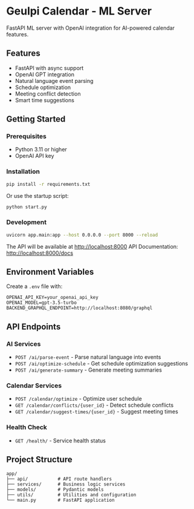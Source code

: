 # Geulpi Calendar - ML Server

FastAPI ML server with OpenAI integration for AI-powered calendar features.

## Features

- FastAPI with async support
- OpenAI GPT integration
- Natural language event parsing
- Schedule optimization
- Meeting conflict detection
- Smart time suggestions

## Getting Started

### Prerequisites

- Python 3.11 or higher
- OpenAI API key

### Installation

```bash
pip install -r requirements.txt
```

Or use the startup script:
```bash
python start.py
```

### Development

```bash
uvicorn app.main:app --host 0.0.0.0 --port 8000 --reload
```

The API will be available at [http://localhost:8000](http://localhost:8000)
API Documentation: [http://localhost:8000/docs](http://localhost:8000/docs)

## Environment Variables

Create a `.env` file with:

```env
OPENAI_API_KEY=your_openai_api_key
OPENAI_MODEL=gpt-3.5-turbo
BACKEND_GRAPHQL_ENDPOINT=http://localhost:8080/graphql
```

## API Endpoints

### AI Services
- `POST /ai/parse-event` - Parse natural language into events
- `POST /ai/optimize-schedule` - Get schedule optimization suggestions
- `POST /ai/generate-summary` - Generate meeting summaries

### Calendar Services
- `POST /calendar/optimize` - Optimize user schedule
- `GET /calendar/conflicts/{user_id}` - Detect schedule conflicts
- `GET /calendar/suggest-times/{user_id}` - Suggest meeting times

### Health Check
- `GET /health/` - Service health status

## Project Structure

```
app/
├── api/           # API route handlers
├── services/      # Business logic services
├── models/        # Pydantic models
├── utils/         # Utilities and configuration
└── main.py        # FastAPI application
```